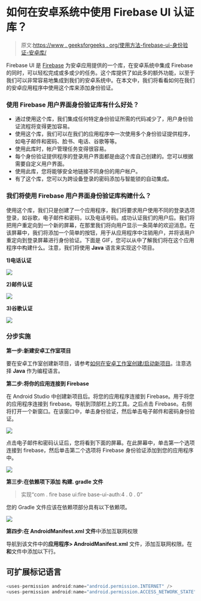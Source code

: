 # 如何在安卓系统中使用 Firebase UI 认证库？

> 原文:[https://www . geeksforgeeks . org/使用方法-firebase-ui-身份验证-安卓库/](https://www.geeksforgeeks.org/how-to-use-firebase-ui-authentication-library-in-android/)

Firebase UI 是 [Firebase](https://www.geeksforgeeks.org/firebase-introduction/) 为安卓应用提供的一个库，在安卓系统中集成 Firebase 的同时，可以轻松完成或多或少的任务。这个库提供了如此多的额外功能，以至于我们可以非常容易地集成到我们的安卓系统中。在本文中，我们将看看如何在我们的安卓应用程序中使用这个库来添加身份验证。

### 使用 Firebase 用户界面身份验证库有什么好处？

*   通过使用这个库，我们集成任何特定身份验证所需的代码减少了，用户身份验证流程将变得更加容易。
*   使用这个库，我们可以在我们的应用程序中一次使用多个身份验证提供程序，如电子邮件和密码、脸书、电话、谷歌等等。
*   使用此库时，帐户管理任务变得很容易。
*   每个身份验证提供程序的登录用户界面都是由这个库自己创建的。您可以根据需要自定义用户界面。
*   使用此库，您将能够安全地链接不同身份的用户帐户。
*   有了这个库，您可以为跨设备登录的密码添加与智能锁的自动集成。

### 我们将使用 Firebase 用户界面身份验证库构建什么？

使用这个库，我们只是创建了一个应用程序，我们将要求用户使用不同的登录选项登录，如谷歌，电子邮件和密码，以及电话号码。成功认证我们的用户后。我们将把用户重定向到一个新的屏幕，在那里我们将向用户显示一条简单的欢迎消息。在该屏幕中，我们将添加一个简单的按钮，用于从应用程序中注销用户，并将该用户重定向到登录屏幕进行身份验证。下面是 GIF，您可以从中了解我们将在这个应用程序中构建什么。注意，我们将使用 **Java** 语言来实现这个项目。

**1)电话认证**

![](img/a406bd8c2c801bbebdd74de26d9b84fd.png)

**2)邮件认证**

![](img/666afb38af3dabe05c13104111eaa903.png)

**3)谷歌认证**

![](img/f4667edcfd95adbefe9414d4776af8e4.png)

### **分步实施**

**第一步:新建安卓工作室项目**

要在安卓工作室创建新项目，请参考[如何在安卓工作室创建/启动新项目](https://www.geeksforgeeks.org/android-how-to-create-start-a-new-project-in-android-studio/)。注意选择 **Java** 作为编程语言。

**第二步:将你的应用连接到 Firebase**

在 Android Studio 中创建新项目后。将您的应用程序连接到 Firebase。用于将您的应用程序连接到 firebase。导航到顶部栏上的工具。之后点击 Firebase。右侧将打开一个新窗口。在该窗口中，单击身份验证，然后单击电子邮件和密码身份验证。

![](img/1f67f2e71995f4f5b6d0970e6822c00e.png)

点击电子邮件和密码认证后，您将看到下面的屏幕。在此屏幕中，单击第一个选项连接到 firebase，然后单击第二个选项将 Firebase 身份验证添加到您的应用程序中。

![](img/16d7eec0e2a23f3584135809459274ed.png)

**第三步:在依赖项下添加** **构建. gradle 文件**

> 实现“com . fire base ui:fire base-ui-auth:4 . 0 . 0”

您的 Gradle 文件应该在依赖项部分具有以下依赖项。

![](img/224295db82a8d71731820673c14c3e56.png)

**第四步:在 AndroidManifest.xml 文件**中添加互联网权限

导航到该文件中的**应用程序> AndroidManifest.xml** 文件，添加互联网权限。在**和**文件中添加以下行。

## 可扩展标记语言

```java
<uses-permission android:name="android.permission.INTERNET" />
<uses-permission android:name="android.permission.ACCESS_NETWORK_STATE" />
```